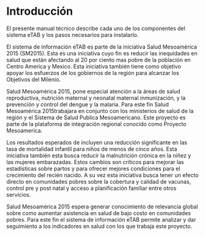 # Introducción

El presente manual técnico describe cada uno de los componentes del sistema eTAB y los pasos necesarios para instalarlo.

El sistema de información eTAB es parte de la iniciativa Salud Mesoamérica 2015 (SM2015). Esta es una iniciativa cuyo fin es reducir las inequidades en salud que están afectando al 20 por ciento mas pobre de la población en Centro America y Mexico. Esta iniciativa también tiene como objetivo apoyar los esfuerzos de los gobiernos de la región para alcanzar los Objetivos del Milenio. 

Salud Mesoamérica 2015, pone especial atención a la áreas de  salud reproductiva, nutrición maternal y neonatal maternal  inmunización, y la prevención y control del dengue y la malaria. Para este fin Salud Mesoamérica 2015trabajara en conjunto con los ministerios de salud de la región y el Sistema de Salud  Publica Mesoamericano. Este proyecto es parte de la plataforma de integración regional conocido como Proyecto Mesoamerica. 

Los resultados esperados de incluyen una reducción significante en las tasa de mortalidad infantil para niños de menos de cinco años. Esta iniciativa también esta busca reducir la malnutrición crónica en la niñez y las mujeres embarazadas. Estos cambios son críticos para mejorar las estadísticas sobre partos y para ofrecer mejores condiciones para el crecimiento del recién nacido. A su vez esta iniciativa busca tener un efecto directo en comunidades pobres sobre la cobertura y calidad de vacunas, control pre y post natal y acceso a planificación familiar entre otros servicios. 

Salud Mesoamérica 2015 espera generar conocimiento de relevancia global sobre como aumentar asistencia en salud de bajo costo en comunidades pobres.   Para este fin el sistema de información eTAB permite analizar y dar seguimiento a los indicadores en salud con los que trabaja este proyecto.
